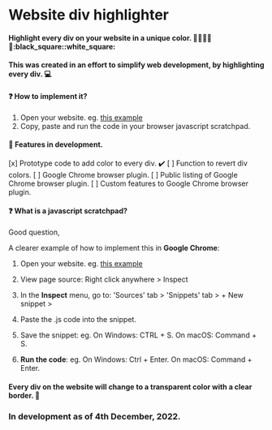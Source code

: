 # Website div highlighter

#### Highlight every div on your website in a unique color. :closed_book::orange_book::ledger::green_book::blue_book::black_square::white_square:

#### This was created in an effort to simplify web development, by highlighting every div. :computer:

#### ❓ How to implement it?

1. Open your website.
   eg. [this example](https://example.com/)
2. Copy, paste and run the code in your browser javascript scratchpad.

#### :arrow_up_small: Features in development.

[x] Prototype code to add color to every div. :heavy_check_mark:
[ ] Function to revert div colors.
[ ] Google Chrome browser plugin.
[ ] Public listing of Google Chrome browser plugin.
[ ] Custom features to Google Chrome browser plugin.

#### ❓ What is a javascript scratchpad?

Good question,

A clearer example of how to implement this in **Google Chrome**:

1. Open your website.
   eg. [this example](https://example.com/)

2. View page source: Right click anywhere > Inspect

3. In the **Inspect** menu, go to:
   'Sources' tab \>
   'Snippets' tab \>
   \+ New snippet \>

4. Paste the .js code into the snippet.

5. Save the snippet:
   eg.
   On Windows: CTRL + S.
   On macOS: Command + S.

6. **Run the code**:
   eg.
   On Windows: Ctrl + Enter.
   On macOS: Command + Enter.

#### Every div on the website will change to a transparent color with a clear border. :rainbow:

### In development as of 4th December, 2022.
